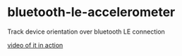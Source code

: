 bluetooth-le-accelerometer
==========================

Track device orientation over bluetooth LE connection


[video of it in action](http://cl.ly/1C1Q1x3Z0W0c)
